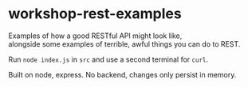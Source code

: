 # workshop-rest-examples

Examples of how a good RESTful API might look like,  
alongside some examples of terrible, awful things you can do to REST.

Run `node index.js` in `src` and use a second terminal for `curl`.

Built on node, express. No backend, changes only persist in memory.
